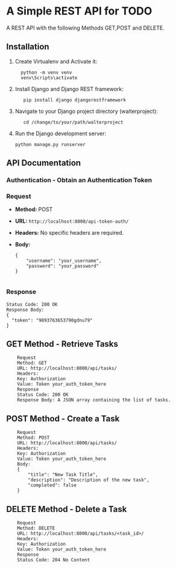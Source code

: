 # A Simple REST API for TODO

A REST API with the following Methods GET,POST and DELETE.

## Installation  

1. Create Virtualenv and Activate it:

   
         python -m venv venv
         venv\Scripts\activate
   
2. Install Django and Django REST framework:

         
          pip install django djangorestframework

3. Navigate to your Django project directory (walterproject):

          cd /change/to/your/path/walterproject
    
4. Run the Django development server:
   
   ```
   python manage.py runserver

## API Documentation

### Authentication - Obtain an Authentication Token

### Request

- **Method:** POST
- **URL:** `http://localhost:8000/api-token-auth/`
- **Headers:** No specific headers are required.
- **Body:**

  ```
  {
      "username": "your_username",
      "password": "your_password"
  }


### Response
   
    Status Code: 200 OK
    Response Body:
    {
      "token": "9893763653790gdnu79"
    }



## GET Method - Retrieve Tasks

    
        Request
        Method: GET
        URL: http://localhost:8000/api/tasks/
        Headers:
        Key: Authorization
        Value: Token your_auth_token_here
        Response
        Status Code: 200 OK
        Response Body: A JSON array containing the list of tasks.
        
## POST Method - Create a Task

    
        Request
        Method: POST
        URL: http://localhost:8000/api/tasks/
        Headers:
        Key: Authorization
        Value: Token your_auth_token_here
        Body:
        {
            "title": "New Task Title",
            "description": "Description of the new task",
            "completed": false
        }
        
## DELETE Method - Delete a Task

    
        Request
        Method: DELETE
        URL: http://localhost:8000/api/tasks/<task_id>/
        Headers:
        Key: Authorization
        Value: Token your_auth_token_here
        Response
        Status Code: 204 No Content 

